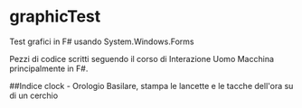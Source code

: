# graphicTest
Test grafici in F# usando System.Windows.Forms

Pezzi di codice scritti seguendo il corso di Interazione Uomo Macchina principalmente in F#.

##Indice
clock - Orologio Basilare, stampa le lancette e le tacche dell'ora su di un cerchio
